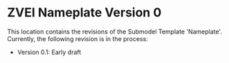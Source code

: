 # ZVEI Nameplate Version 0

This location contains the revisions of the Submodel Template 'Nameplate'. Currently, the following revision is in the process:
- Version 0.1: Early draft
